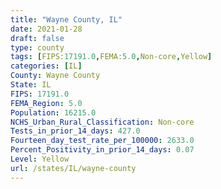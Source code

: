 ```yaml
---
title: "Wayne County, IL"
date: 2021-01-28
draft: false
type: county
tags: [FIPS:17191.0,FEMA:5.0,Non-core,Yellow]
categories: [IL]
County: Wayne County
State: IL
FIPS: 17191.0
FEMA_Region: 5.0
Population: 16215.0
NCHS_Urban_Rural_Classification: Non-core
Tests_in_prior_14_days: 427.0
Fourteen_day_test_rate_per_100000: 2633.0
Percent_Positivity_in_prior_14_days: 0.07
Level: Yellow
url: /states/IL/wayne-county
---
```



